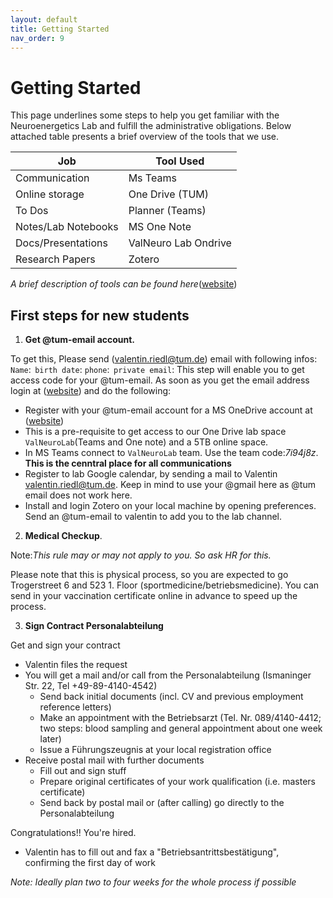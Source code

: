 ```yaml
---
layout: default
title: Getting Started
nav_order: 9
---
```


# Getting Started

This page underlines some steps to help you get familiar with the Neuroenergetics Lab and fulfill the administrative obligations. Below attached table presents a brief overview of the tools that we use.

| Job                 | Tool Used           |
| ------------------- | ------------------- |
| Communication       | Ms Teams            |
| Online storage      | One Drive (TUM)     |
| To Dos              | Planner (Teams)     |
| Notes/Lab Notebooks | MS One Note         |
| Docs/Presentations  | ValNeuro Lab Ondrive|
| Research Papers     | Zotero              |

_A brief description of tools can be found here_([website](https://tumde.sharepoint.com/sites/ValNeuroLab/Shared%20Documents/Forms/AllItems.aspx?id=%2Fsites%2FValNeuroLab%2FShared%20Documents%2FGeneral%2F%5Fnotes%20for%20new%20staff%2FFirst%5Fsteps%5F4%5Fnew%5Fstudents%5F1120%2Epdf&parent=%2Fsites%2FValNeuroLab%2FShared%20Documents%2FGeneral%2F%5Fnotes%20for%20new%20staff&p=true&ga=1))



## First steps for new students



1. **Get @tum-email account.**

To get this, Please send (valentin.riedl@tum.de) email with following infos: 
``Name``:  
``birth date``: 
``phone``:  
``private email``: 
This step will enable you to get access code for your @tum-email. As soon as you get the email address login at ([website](www.mail.tum.de)) and do the following:
- Register with your @tum-email account for a MS OneDrive account at ([website](https://www/microsoft.com/de-de/education/products/office))
- This is a pre-requisite to get access to our One Drive lab space ``ValNeuroLab``(Teams and One note) and a 5TB online space.
- In MS Teams connect to ``ValNeuroLab`` team. Use the team code:*7i94j8z*. **This is the cenntral place for all communications**
- Register to lab Google calendar, by sending a mail to Valentin <valentin.riedl@tum.de>. Keep in mind to use your @gmail here as @tum email does not work here.
- Install and login Zotero on your local machine by opening preferences. Send an @tum-email to valentin to add you to the lab channel.



2. **Medical Checkup**.

Note:_This rule may or may not apply to you. So ask HR for this._

Please note that this is physical process, so you are expected to go Trogerstreet 6 and 523 1. Floor (sportmedicine/betriebsmedicine). You can send in your vaccination certificate online in advance to speed up the process. 



3. **Sign Contract Personalabteilung**

Get and sign your contract 
- Valentin files the request 
- You will get a mail and/or call from the Personalabteilung (Ismaninger Str. 22, Tel +49-89-4140-4542) 
    - Send back initial documents (incl. CV and previous employment reference letters) 
    - Make an appointment with the Betriebsarzt (Tel. Nr. 089/4140-4412; two steps: blood sampling and general appointment about one week later) 
    - Issue a Führungszeugnis at your local registration office 
- Receive postal mail with further documents 
    - Fill out and sign stuff 
    - Prepare original certificates of your work qualification (i.e. masters certificate) 
    - Send back by postal mail or (after calling) go directly to the Personalabteilung 

Congratulations!! You're hired. 

- Valentin has to fill out and fax a "Betriebsantrittsbestätigung", confirming the first day of work 

_Note: Ideally plan two to four weeks for the whole process if possible_





